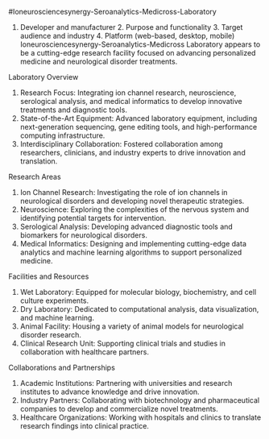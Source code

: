 #Ioneurosciencesynergy-Seroanalytics-Medicross-Laboratory
  1. Developer and manufacturer 2. Purpose and functionality 3. Target audience and industry 4. Platform (web-based, desktop, mobile) 
Ioneurosciencesynergy-Seroanalytics-Medicross Laboratory appears to be a cutting-edge research facility focused on advancing personalized medicine and neurological disorder treatments.


Laboratory Overview

1. Research Focus: Integrating ion channel research, neuroscience, serological analysis, and medical informatics to develop innovative treatments and diagnostic tools.
2. State-of-the-Art Equipment: Advanced laboratory equipment, including next-generation sequencing, gene editing tools, and high-performance computing infrastructure.
3. Interdisciplinary Collaboration: Fostered collaboration among researchers, clinicians, and industry experts to drive innovation and translation.


Research Areas

1. Ion Channel Research: Investigating the role of ion channels in neurological disorders and developing novel therapeutic strategies.
2. Neuroscience: Exploring the complexities of the nervous system and identifying potential targets for intervention.
3. Serological Analysis: Developing advanced diagnostic tools and biomarkers for neurological disorders.
4. Medical Informatics: Designing and implementing cutting-edge data analytics and machine learning algorithms to support personalized medicine.


Facilities and Resources

1. Wet Laboratory: Equipped for molecular biology, biochemistry, and cell culture experiments.
2. Dry Laboratory: Dedicated to computational analysis, data visualization, and machine learning.
3. Animal Facility: Housing a variety of animal models for neurological disorder research.
4. Clinical Research Unit: Supporting clinical trials and studies in collaboration with healthcare partners.


Collaborations and Partnerships

1. Academic Institutions: Partnering with universities and research institutes to advance knowledge and drive innovation.
2. Industry Partners: Collaborating with biotechnology and pharmaceutical companies to develop and commercialize novel treatments.
3. Healthcare Organizations: Working with hospitals and clinics to translate research findings into clinical practice.
